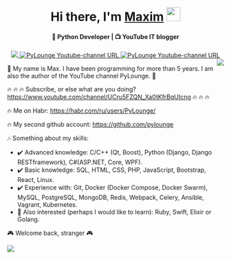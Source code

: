 <h1 align="center">Hi there, I'm <a href="#" target="_blank">Maxim</a> 
<img src="https://github.com/blackcater/blackcater/raw/main/images/Hi.gif" height="32"/></h1>

<h4 align="center">🐍 Python Developer | 📺 YouTube IT blogger</h4>
<div align="center">
  <a href="https://egoromanoff.github.io/rsschool-cv/cv">
    <img aly="My CV URL" src="https://img.shields.io/badge/CV-orange?&style=for-the-badge">
  </a>
    <a href="https://www.youtube.com/channel/UCru5FZQN_Xa0tKfrBqUIcng">
    <img alt="PyLounge Youtube-channel URL" src="https://img.shields.io/badge/PyLounge-FF0000?logo=youtube&logoColor=white&style=for-the-badge">
  </a>
  <a href="https://www.youtube.com/channel/UCru5FZQN_Xa0tKfrBqUIcng">
    <img alt="PyLounge Youtube-channel URL" src="https://img.shields.io/badge/PyLounge-619EBB?logo=habr&logoColor=white&style=for-the-badge">
  </a>
</div>

<div align="center">

<img align="right" src="https://github-profile-summary-cards.vercel.app/api/cards/most-commit-language?username=Peopl3s&theme=solarized_dark"/>
</div>

:purple_heart: My name is Max. I have been programming for more than 5 years. I am also the author of the YouTube channel PyLounge. :purple_heart: 

:fire: :fire: :fire: Subscribe, or else what are you doing? https://www.youtube.com/channel/UCru5FZQN_Xa0tKfrBqUIcng :fire: :fire: :fire:

:fire: Me on Habr: https://habr.com/ru/users/PyLounge/

:fire: My second github account: https://github.com/pylounge

:notes: Something about my skills:

- :heavy_check_mark: Advanced knowledge: C/C++ (Qt, Boost), Python (Django, Django RESTframework), C#(ASP.NET, Core, WPF).
- :heavy_check_mark: Basic knowledge: SQL, HTML, CSS, PHP, JavaScript, Bootstrap, React, Linux.
- :heavy_check_mark: Experience with: Git, Docker (Docker Compose, Docker Swarm), MySQL, PostgreSQL, MongoDB, Redis, Webpack, Celery, Ansible, Vagrant, Kubernetes.
- :bookmark: Also interested (perhaps I would like to learn): Ruby, Swift, Elixir or Golang. 

:video_game: Welcome back, stranger :video_game:

<img src="https://github-profile-summary-cards.vercel.app/api/cards/profile-details?username=Peopl3s&theme=solarized_dark"/>
